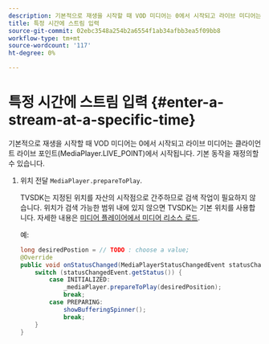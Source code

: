 ```yaml
---
description: 기본적으로 재생을 시작할 때 VOD 미디어는 0에서 시작되고 라이브 미디어는 클라이언트 라이브 포인트(MediaPlayer.LIVE_POINT)에서 시작됩니다. 기본 동작을 재정의할 수 있습니다.
title: 특정 시간에 스트림 입력
source-git-commit: 02ebc3548a254b2a6554f1ab34afbb3ea5f09bb8
workflow-type: tm+mt
source-wordcount: '117'
ht-degree: 0%

---
```


# 특정 시간에 스트림 입력 {#enter-a-stream-at-a-specific-time}

기본적으로 재생을 시작할 때 VOD 미디어는 0에서 시작되고 라이브 미디어는 클라이언트 라이브 포인트(MediaPlayer.LIVE_POINT)에서 시작됩니다. 기본 동작을 재정의할 수 있습니다.

1. 위치 전달 `MediaPlayer.prepareToPlay`.

   TVSDK는 지정된 위치를 자산의 시작점으로 간주하므로 검색 작업이 필요하지 않습니다. 위치가 검색 가능한 범위 내에 있지 않으면 TVSDK는 기본 위치를 사용합니다. 자세한 내용은 [미디어 플레이어에서 미디어 리소스 로드](../../../tvsdk-2.7-for-android/content-playback-options/mediaplayer-initialize-for-video/t-psdk-android-2.7-media-resource-load.md).

   예:

   ```java
   long desiredPostion = // TODO : choose a value; 
   @Override 
   public void onStatusChanged(MediaPlayerStatusChangedEvent statusChangedEvent) {   
       switch (statusChangedEvent.getStatus()) { 
           case INITIALIZED: 
               _mediaPlayer.prepareToPlay(desiredPosition); 
               break; 
           case PREPARING: 
               showBufferingSpinner(); 
               break; 
       } 
   }
   ```
